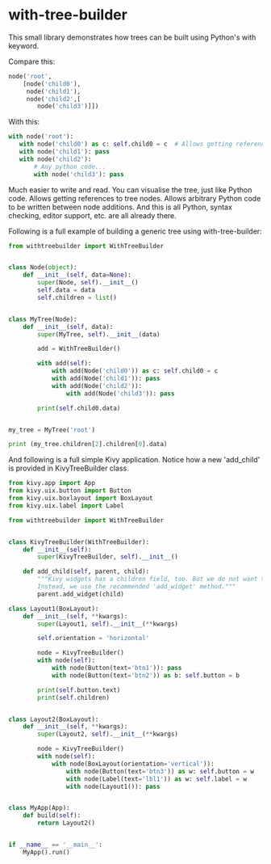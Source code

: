 # with-tree-builder
This small library demonstrates how trees can be built using Python's with keyword.

Compare this:
```python
node('root',
    [node('child0'),
     node('child1'),
     node('child2',[
        node('child3')]])
```   
 With this:
 ```python
 with node('root'):
    with node('child0') as c: self.child0 = c  # Allows getting references to wanted nodes.
    with node('child1'): pass
    with node('child2'):
        # Any python code...
        with node('child3'): pass
 ```   
 Much easier to write and read. You can visualise the tree, just like Python code. Allows getting references to tree nodes. Allows arbitrary Python code to be written between node additions. And this is all Python, syntax checking, editor support, etc. are all already there.
 
Following is a full example of building a generic tree using with-tree-builder:
```python
from withtreebuilder import WithTreeBuilder


class Node(object):
    def __init__(self, data=None):
        super(Node, self).__init__()
        self.data = data
        self.children = list()


class MyTree(Node):
    def __init__(self, data):
        super(MyTree, self).__init__(data)

        add = WithTreeBuilder()

        with add(self):
            with add(Node('child0')) as c: self.child0 = c
            with add(Node('child1')): pass
            with add(Node('child2')):
                with add(Node('child3')): pass

        print(self.child0.data)


my_tree = MyTree('root')

print (my_tree.children[2].children[0].data)

```

And following is a full simple Kivy application. Notice how a new 'add_child' is provided in KivyTreeBuilder class.

```python
from kivy.app import App
from kivy.uix.button import Button
from kivy.uix.boxlayout import BoxLayout
from kivy.uix.label import Label

from withtreebuilder import WithTreeBuilder


class KivyTreeBuilder(WithTreeBuilder):
    def __init__(self):
        super(KivyTreeBuilder, self).__init__()

    def add_child(self, parent, child):
        """Kivy widgets has a children field, too. But we do not want to use them.
        Instead, we use the recommended 'add_widget' method."""
        parent.add_widget(child)

class Layout1(BoxLayout):
    def __init__(self, **kwargs):
        super(Layout1, self).__init__(**kwargs)

        self.orientation = 'horizontal'

        node = KivyTreeBuilder()
        with node(self):
            with node(Button(text='btn1')): pass
            with node(Button(text='btn2')) as b: self.button = b

        print(self.button.text)
        print(self.children)


class Layout2(BoxLayout):
    def __init__(self, **kwargs):
        super(Layout2, self).__init__(**kwargs)

        node = KivyTreeBuilder()
        with node(self):
            with node(BoxLayout(orientation='vertical')):
                with node(Button(text='btn3')) as w: self.button = w
                with node(Label(text='lbl1')) as w: self.label = w
                with node(Layout1()): pass


class MyApp(App):
    def build(self):
        return Layout2()


if __name__ == '__main__':
    MyApp().run()

```

